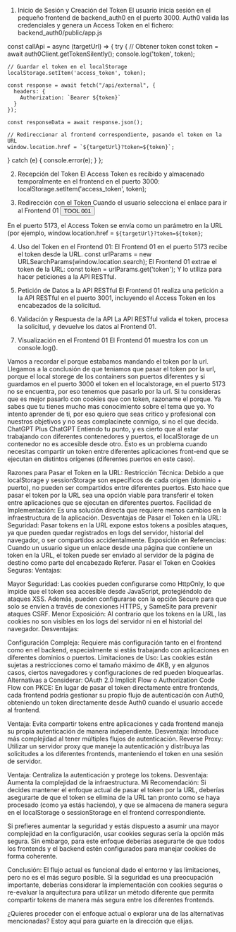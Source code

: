 1. Inicio de Sesión y Creación del Token
   El usuario inicia sesión en el pequeño frontend de backend_auth0 en el puerto 3000.
   Auth0 valida las credenciales y genera un Access Token en el fichero:
   backend_auth0/public/app.js

const callApi = async (targetUrl) => {
try {
// Obtener token
const token = await auth0Client.getTokenSilently();
console.log('token', token);

    // Guardar el token en el localStorage
    localStorage.setItem('access_token', token);

    const response = await fetch("/api/external", {
      headers: {
        Authorization: `Bearer ${token}`
      }
    });

    const responseData = await response.json();

    // Redireccionar al frontend correspondiente, pasando el token en la URL
    window.location.href = `${targetUrl}?token=${token}`;

} catch (e) {
console.error(e);
}
};

2. Recepción del Token
El Access Token es recibido y almacenado temporalmente en el frontend en el puerto 3000: 
localStorage.setItem('access_token', token);

3. Redirección con el Token
Cuando el usuario selecciona el enlace para ir al Frontend 01 
<button id="call-api" class="button_tools">TOOL 001</button>

En el puerto 5173, el Access Token se envía como un parámetro en la URL (por ejemplo,  window.location.href = `${targetUrl}?token=${token}`;

4. Uso del Token en el Frontend 01:
El Frontend 01 en el puerto 5173 recibe el token desde la URL.
const urlParams = new URLSearchParams(window.location.search);
El Frontend 01 extrae el token de la URL:
const token = urlParams.get('token');
Y lo utiliza para hacer peticiones a la API RESTful. 

5. Petición de Datos a la API RESTful
El Frontend 01 realiza una petición a la API RESTful en el puerto 3001, incluyendo el Access Token en los encabezados de la solicitud. 

6. Validación y Respuesta de la API
La API RESTful valida el token, procesa la solicitud, y devuelve los datos al Frontend 01. 

7. Visualización en el Frontend 01
El Frontend 01 muestra los con un console.log().



Vamos a recordar el porque estabamos mandando el token por la url.
Llegamos a la conclusión de que teniamos que pasar el token por la url, porque el local storege de los containers son puertos diferentes y si guardamos en el puerto 3000 el token en el localstorage, en el puerto 5173 no se encuentra, por eso tenemos que pasarlo por la url.
Si tu consideras que es mejor pasarlo con cookies que con token, razoname el porque.
Ya sabes que tu tienes mucho mas conocimiento sobre el tema que yo.
Yo intento aprender de ti, por eso quiero que seas critico y profesional con nuestros objetivos y no seas complacinete conmigo, si no el que decida.
ChatGPT Plus
ChatGPT
Entiendo tu punto, y es cierto que al estar trabajando con diferentes contenedores y puertos, el localStorage de un contenedor no es accesible desde otro. Esto es un problema cuando necesitas compartir un token entre diferentes aplicaciones front-end que se ejecutan en distintos orígenes (diferentes puertos en este caso).

Razones para Pasar el Token en la URL:
Restricción Técnica: Debido a que localStorage y sessionStorage son específicos de cada origen (dominio + puerto), no pueden ser compartidos entre diferentes puertos. Esto hace que pasar el token por la URL sea una opción viable para transferir el token entre aplicaciones que se ejecutan en diferentes puertos.
Facilidad de Implementación: Es una solución directa que requiere menos cambios en la infraestructura de la aplicación.
Desventajas de Pasar el Token en la URL:
Seguridad: Pasar tokens en la URL expone estos tokens a posibles ataques, ya que pueden quedar registrados en logs del servidor, historial del navegador, o ser compartidos accidentalmente.
Exposición en Referencias: Cuando un usuario sigue un enlace desde una página que contiene un token en la URL, el token puede ser enviado al servidor de la página de destino como parte del encabezado Referer.
Pasar el Token en Cookies Seguras:
Ventajas:

Mayor Seguridad: Las cookies pueden configurarse como HttpOnly, lo que impide que el token sea accesible desde JavaScript, protegiéndolo de ataques XSS. Además, pueden configurarse con la opción Secure para que solo se envíen a través de conexiones HTTPS, y SameSite para prevenir ataques CSRF.
Menor Exposición: Al contrario que los tokens en la URL, las cookies no son visibles en los logs del servidor ni en el historial del navegador.
Desventajas:

Configuración Compleja: Requiere más configuración tanto en el frontend como en el backend, especialmente si estás trabajando con aplicaciones en diferentes dominios o puertos.
Limitaciones de Uso: Las cookies están sujetas a restricciones como el tamaño máximo de 4KB, y en algunos casos, ciertos navegadores y configuraciones de red pueden bloquearlas.
Alternativas a Considerar:
OAuth 2.0 Implicit Flow o Authorization Code Flow con PKCE: En lugar de pasar el token directamente entre frontends, cada frontend podría gestionar su propio flujo de autenticación con Auth0, obteniendo un token directamente desde Auth0 cuando el usuario accede al frontend.

Ventaja: Evita compartir tokens entre aplicaciones y cada frontend maneja su propia autenticación de manera independiente.
Desventaja: Introduce más complejidad al tener múltiples flujos de autenticación.
Reverse Proxy: Utilizar un servidor proxy que maneje la autenticación y distribuya las solicitudes a los diferentes frontends, manteniendo el token en una sesión de servidor.

Ventaja: Centraliza la autenticación y protege los tokens.
Desventaja: Aumenta la complejidad de la infraestructura.
Mi Recomendación:
Si decides mantener el enfoque actual de pasar el token por la URL, deberías asegurarte de que el token se elimina de la URL tan pronto como se haya procesado (como ya estás haciendo), y que se almacena de manera segura en el localStorage o sessionStorage en el frontend correspondiente.

Si prefieres aumentar la seguridad y estás dispuesto a asumir una mayor complejidad en la configuración, usar cookies seguras sería la opción más segura. Sin embargo, para este enfoque deberías asegurarte de que todos los frontends y el backend estén configurados para manejar cookies de forma coherente.

Conclusión:
El flujo actual es funcional dado el entorno y las limitaciones, pero no es el más seguro posible. Si la seguridad es una preocupación importante, deberías considerar la implementación con cookies seguras o re-evaluar la arquitectura para utilizar un método diferente que permita compartir tokens de manera más segura entre los diferentes frontends.

¿Quieres proceder con el enfoque actual o explorar una de las alternativas mencionadas? Estoy aquí para guiarte en la dirección que elijas.